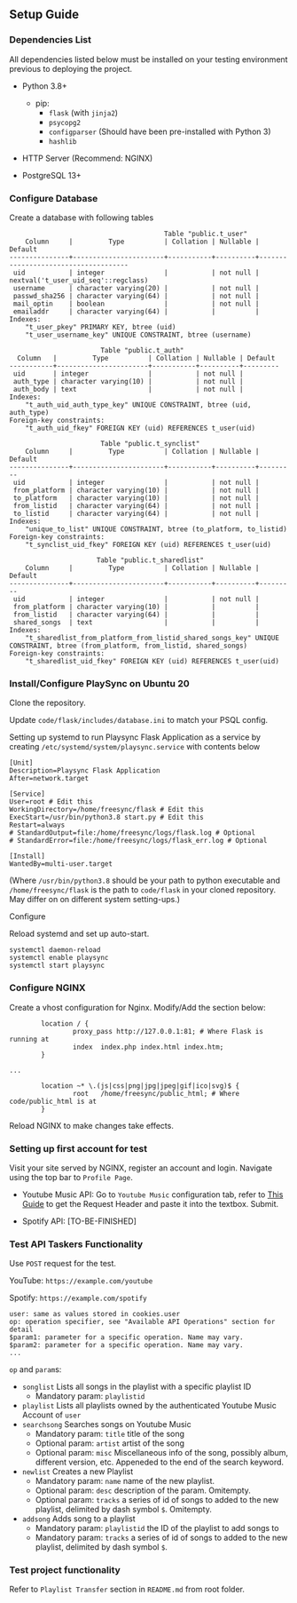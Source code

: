 ## Setup Guide

### Dependencies List
All dependencies listed below must be installed on your testing environment previous to deploying the project.

- Python 3.8+
    - pip:
        - `flask` (with `jinja2`)
        - `psycopg2`
        - `configparser` (Should have been pre-installed with Python 3)
        - `hashlib`

- HTTP Server (Recommend: NGINX)
- PostgreSQL 13+

### Configure Database

Create a database with following tables

```
                                       Table "public.t_user"
    Column     |         Type          | Collation | Nullable |               Default               
---------------+-----------------------+-----------+----------+-------------------------------------
 uid           | integer               |           | not null | nextval('t_user_uid_seq'::regclass)
 username      | character varying(20) |           | not null | 
 passwd_sha256 | character varying(64) |           | not null | 
 mail_optin    | boolean               |           | not null | 
 emailaddr     | character varying(64) |           |          | 
Indexes:
    "t_user_pkey" PRIMARY KEY, btree (uid)
    "t_user_username_key" UNIQUE CONSTRAINT, btree (username)

                       Table "public.t_auth"
  Column   |         Type          | Collation | Nullable | Default 
-----------+-----------------------+-----------+----------+---------
 uid       | integer               |           | not null | 
 auth_type | character varying(10) |           | not null | 
 auth_body | text                  |           | not null | 
Indexes:
    "t_auth_uid_auth_type_key" UNIQUE CONSTRAINT, btree (uid, auth_type)
Foreign-key constraints:
    "t_auth_uid_fkey" FOREIGN KEY (uid) REFERENCES t_user(uid)

                       Table "public.t_synclist"
    Column     |         Type          | Collation | Nullable | Default 
---------------+-----------------------+-----------+----------+---------
 uid           | integer               |           | not null | 
 from_platform | character varying(10) |           | not null | 
 to_platform   | character varying(10) |           | not null | 
 from_listid   | character varying(64) |           | not null | 
 to_listid     | character varying(64) |           | not null | 
Indexes:
    "unique_to_list" UNIQUE CONSTRAINT, btree (to_platform, to_listid)
Foreign-key constraints:
    "t_synclist_uid_fkey" FOREIGN KEY (uid) REFERENCES t_user(uid)

                      Table "public.t_sharedlist"
    Column     |         Type          | Collation | Nullable | Default 
---------------+-----------------------+-----------+----------+---------
 uid           | integer               |           | not null | 
 from_platform | character varying(10) |           |          | 
 from_listid   | character varying(64) |           |          | 
 shared_songs  | text                  |           |          | 
Indexes:
    "t_sharedlist_from_platform_from_listid_shared_songs_key" UNIQUE CONSTRAINT, btree (from_platform, from_listid, shared_songs)
Foreign-key constraints:
    "t_sharedlist_uid_fkey" FOREIGN KEY (uid) REFERENCES t_user(uid)
```

### Install/Configure PlaySync on Ubuntu 20

Clone the repository. 

Update `code/flask/includes/database.ini` to match your PSQL config.

Setting up systemd to run Playsync Flask Application as a service by creating `/etc/systemd/system/playsync.service` with contents below
```
[Unit]
Description=Playsync Flask Application
After=network.target

[Service]
User=root # Edit this
WorkingDirectory=/home/freesync/flask # Edit this
ExecStart=/usr/bin/python3.8 start.py # Edit this
Restart=always
# StandardOutput=file:/home/freesync/logs/flask.log # Optional
# StandardError=file:/home/freesync/logs/flask_err.log # Optional

[Install]
WantedBy=multi-user.target
```

(Where `/usr/bin/python3.8` should be your path to python executable and `/home/freesync/flask` is the path to `code/flask` in your cloned repository. May differ on on different system setting-ups.)

Configure 

Reload systemd and set up auto-start.
```
systemctl daemon-reload
systemctl enable playsync
systemctl start playsync
```

### Configure NGINX

Create a vhost configuration for Nginx. Modify/Add the section below:
```
        location / {
                proxy_pass http://127.0.0.1:81; # Where Flask is running at
                index  index.php index.html index.htm;
        }

...

        location ~* \.(js|css|png|jpg|jpeg|gif|ico|svg)$ {
                root   /home/freesync/public_html; # Where code/public_html is at
        }
```

Reload NGINX to make changes take effects.

### Setting up first account for test

Visit your site served by NGINX, register an account and login. Navigate using the top bar to `Profile Page`.

- Youtube Music API: Go to `Youtube Music` configuration tab, refer to [This Guide](https://ytmusicapi.readthedocs.io/en/latest/setup.html#authenticated-requests) to get the Request Header and paste it into the textbox. Submit.

- Spotify API: [TO-BE-FINISHED]

### Test API Taskers Functionality

Use `POST` request for the test.

YouTube: `https://example.com/youtube`

Spotify: `https://example.com/spotify`

```
user: same as values stored in cookies.user
op: operation specifier, see "Available API Operations" section for detail
$param1: parameter for a specific operation. Name may vary. 
$param2: parameter for a specific operation. Name may vary. 
...
```
`op` and `param`s: 
- `songlist` Lists all songs in the playlist with a specific playlist ID
    - Mandatory param: `playlistid` 
- `playlist` Lists all playlists owned by the authenticated Youtube Music Account of `user`
- `searchsong` Searches songs on Youtube Music
    - Mandatory param: `title` title of the song
    - Optional param: `artist` artist of the song
    - Optional param: `misc` Miscellaneous info of the song, possibly album, different version, etc. Appeneded to the end of the search keyword.
- `newlist` Creates a new Playlist
    - Mandatory param: `name` name of the new playlist. 
    - Optional param: `desc` description of the param. Omitempty. 
    - Optional param: `tracks` a series of id of songs to added to the new playlist, delimited by dash symbol `$`. Omitempty.
- `addsong` Adds song to a playlist
    - Mandatory param: `playlistid` the ID of the playlist to add songs to
    - Mandatory param: `tracks` a series of id of songs to added to the new playlist, delimited by dash symbol `$`.

### Test project functionality

Refer to `Playlist Transfer` section in `README.md` from root folder.
